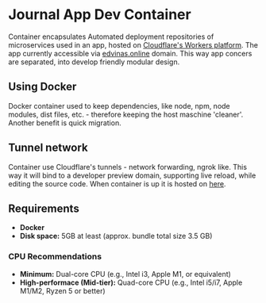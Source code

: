 # Journal App Dev Container

Container encapsulates Automated deployment repositories of microservices used in an app, hosted on [Cloudflare's Workers platform](https://workers.cloudflare.com/).
The app currently accessible via [edvinas.online](https://journal.edvinas.online/) domain.
This way app concers are separated, into develop friendly modular design.

## Using Docker

Docker container used to keep dependencies, like node, npm, node modules, dist files, etc. - therefore keeping the host maschine 'cleaner'.
Another benefit is quick migration. 

## Tunnel network

Container use Cloudflare's tunnels - network forwarding, ngrok like.
This way it will bind to a developer preview domain, supporting live reload, while editing the source code.
When container is up it is hosted on [here](https://dev.edvinas.online).

## Requirements

- **Docker**
- **Disk space:** 5GB at least (approx. bundle total size 3.5 GB)

### CPU Recommendations

- **Minimum:** Dual-core CPU (e.g., Intel i3, Apple M1, or equivalent)
- **High-performace (Mid-tier):** Quad-core CPU (e.g., Intel i5/i7, Apple M1/M2, Ryzen 5 or better)
